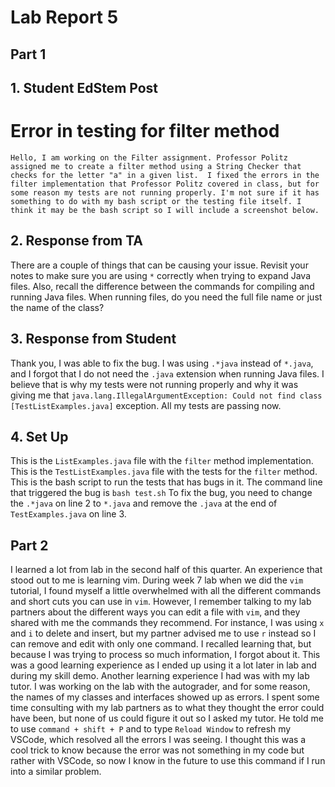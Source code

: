 # Lab Report 5
## Part 1
## 1. Student EdStem Post

# Error in testing for filter method 
`
Hello,
I am working on the Filter assignment. Professor Politz assigned me to create a filter method using a String Checker that checks for the letter "a" in a given list. 
I fixed the errors in the filter implementation that Professor Politz covered in class, but for some reason my tests are not running properly. I'm not sure if it has something to do
with my bash script or the testing file itself. I think it may be the bash script so I will include a screenshot below.
`

## 2. Response from TA
There are a couple of things that can be causing your issue. Revisit your notes to make sure you are using `*` correctly when trying to expand Java files. Also, recall the difference between 
the commands for compiling and running Java files. When running files, do you need the full file name or just the name of the class?

## 3. Response from Student
Thank you, I was able to fix the bug. I was using `.*java` instead of `*.java`, and I forgot that I do not need the `.java` extension when running Java files. I believe that is why my tests
were not running properly and why it was giving me that `java.lang.IllegalArgumentException: Could not find class [TestListExamples.java]` exception. All my tests are passing now.

## 4. Set Up
This is the `ListExamples.java` file with the `filter` method implementation. 
This is the `TestListExamples.java` file with the tests for the `filter` method.
This is the bash script to run the tests that has bugs in it.
The command line that triggered the bug is `bash test.sh`
To fix the bug, you need to change the `.*java` on line 2 to `*.java` and remove the `.java` at the end of `TestExamples.java` on line 3.

## Part 2
I learned a lot from lab in the second half of this quarter. An experience that stood out to me is learning vim. During week 7 lab when we did the `vim` tutorial, I found myself a little
overwhelmed with all the different commands and short cuts you can use in `vim`. However, I remember talking to my lab partners about the different ways you can edit a file with `vim`, and they 
shared with me the commands they recommend. For instance, I was using `x` and `i` to delete and insert, but my partner advised me to use `r` instead so I can remove and edit with only one command.
I recalled learning that, but because I was trying to process so much information, I forgot about it. This was a good learning experience as I ended up using it a lot later in lab and during my skill demo. Another learning experience I had was with my lab tutor. 
I was working on the lab with the autograder, and for some reason, the names of my classes and interfaces showed up as errors. I spent some time consulting with my lab partners as to what they thought the error could have been, but none of us could figure it out so I asked my tutor.
He told me to use `command + shift + P` and to type `Reload Window` to refresh my VSCode, which resolved all the errors I was seeing. I thought this was a cool trick to know because the error was not something in my code but rather with VSCode, 
so now I know in the future to use this command if I run into a similar problem.



